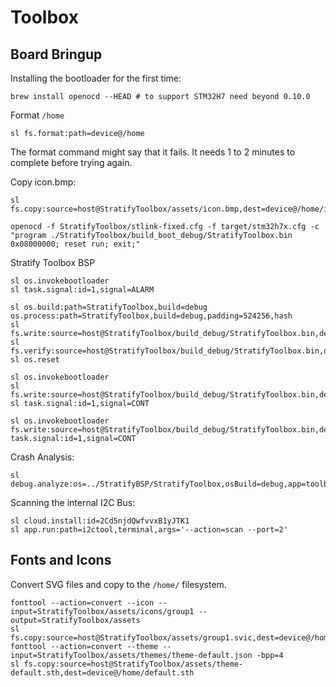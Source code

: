 # Toolbox


## Board Bringup

Installing the bootloader for the first time:

```
brew install openocd --HEAD # to support STM32H7 need beyond 0.10.0
```

Format `/home`

```
sl fs.format:path=device@/home
```

The format command might say that it fails. It needs 1 to 2 minutes to complete before trying again.

Copy icon.bmp:

```
sl fs.copy:source=host@StratifyToolbox/assets/icon.bmp,dest=device@/home/icon.bmp
```

```
openocd -f StratifyToolbox/stlink-fixed.cfg -f target/stm32h7x.cfg -c "program ./StratifyToolbox/build_boot_debug/StratifyToolbox.bin 0x08000000; reset run; exit;"
```

Stratify Toolbox BSP

```
sl os.invokebootloader
sl task.signal:id=1,signal=ALARM
```

```
sl os.build:path=StratifyToolbox,build=debug os.process:path=StratifyToolbox,build=debug,padding=524256,hash
sl fs.write:source=host@StratifyToolbox/build_debug/StratifyToolbox.bin,dest=device@/dev/drive1,pagesize=256,blank=255
sl fs.verify:source=host@StratifyToolbox/build_debug/StratifyToolbox.bin,dest=device@/dev/drive1
sl os.reset
```

```
sl os.invokebootloader
sl fs.write:source=host@StratifyToolbox/build_debug/StratifyToolbox.bin,dest=device@/dev/ramdrive,pagesize=2048
sl task.signal:id=1,signal=CONT
```

```
sl os.invokebootloader fs.write:source=host@StratifyToolbox/build_debug/StratifyToolbox.bin,dest=device@/dev/ramdrive,pagesize=2048 task.signal:id=1,signal=CONT
```


Crash Analysis:

```
sl debug.analyze:os=../StratifyBSP/StratifyToolbox,osBuild=debug,app=toolboxtool
```

Scanning the internal I2C Bus:

```
sl cloud.install:id=2Cd5njdQwfvvxB1yJTK1
sl app.run:path=i2ctool,terminal,args='--action=scan --port=2'
```

## Fonts and Icons

Convert SVG files and copy to the `/home/` filesystem.

```
fonttool --action=convert --icon --input=StratifyToolbox/assets/icons/group1 --output=StratifyToolbox/assets
sl fs.copy:source=host@StratifyToolbox/assets/group1.svic,dest=device@/home/group1.svic
fonttool --action=convert --theme --input=StratifyToolbox/assets/themes/theme-default.json -bpp=4
sl fs.copy:source=host@StratifyToolbox/assets/theme-default.sth,dest=device@/home/default.sth
```
